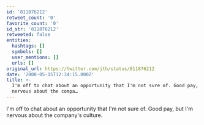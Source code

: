```yaml
---
id: '811876212'
retweet_count: '0'
favorite_count: '0'
id_str: '811876212'
retweeted: false
entities:
  hashtags: []
  symbols: []
  user_mentions: []
  urls: []
original_url: https://twitter.com/jth/status/811876212
date: '2008-05-15T12:34:15.000Z'
title: >-
  I'm off to chat about an opportunity that I'm not sure of. Good pay, but I'm
  nervous about the compa…
---
```


I'm off to chat about an opportunity that I'm not sure of. Good pay, but I'm nervous about the company's culture.